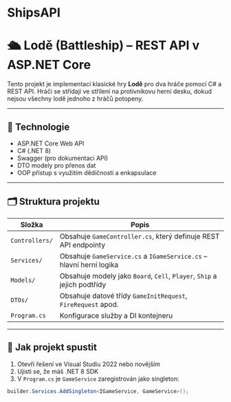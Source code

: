 # ShipsAPI
# 🛳 Lodě (Battleship) – REST API v ASP.NET Core

Tento projekt je implementací klasické hry **Lodě** pro dva hráče pomocí C# a REST API. Hráči se střídají ve střílení na protivníkovu herní desku, dokud nejsou všechny lodě jednoho z hráčů potopeny.

---

## 🔧 Technologie

- ASP.NET Core Web API
- C# (.NET 8)
- Swagger (pro dokumentaci API)
- DTO modely pro přenos dat
- OOP přístup s využitím dědičnosti a enkapsulace

---

## 🗂 Struktura projektu

| Složka            | Popis |
|-------------------|-------|
| `Controllers/`    | Obsahuje `GameController.cs`, který definuje REST API endpointy |
| `Services/`       | Obsahuje `GameService.cs` a `IGameService.cs` – hlavní herní logika |
| `Models/`         | Obsahuje modely jako `Board`, `Cell`, `Player`, `Ship` a jejich podtřídy |
| `DTOs/`           | Obsahuje datové třídy `GameInitRequest`, `FireRequest` apod. |
| `Program.cs`      | Konfigurace služby a DI kontejneru |

---

## 🚀 Jak projekt spustit

1. Otevři řešení ve Visual Studiu 2022 nebo novějším
2. Ujisti se, že máš .NET 8 SDK
3. V `Program.cs` je `GameService` zaregistrován jako singleton:

```csharp
builder.Services.AddSingleton<IGameService, GameService>();
